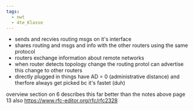 ```yaml
---
tags:
  - nwt
  - 4te_Klasse
---
```

- sends and recvies routing msgs on it's interface
- shares routing and msgs and info with the other routers using the same protocol
- routers exchange information about remote networks
- when router detects topology change the routing protol can advertise this change to other routers
- directly plugged in things have AD = 0 (administrative distance) and therfore always get picked bc it's fastet (duh)

overview section on 6 describes this far better than the notes above page 13 also
https://www.rfc-editor.org/rfc/rfc2328